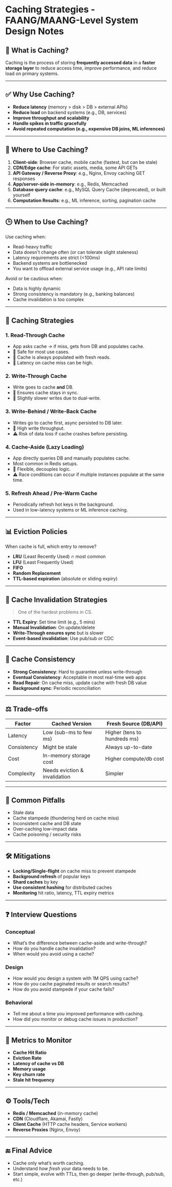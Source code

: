 # Caching Strategies - FAANG/MAANG-Level System Design Notes

## 🧠 What is Caching?
Caching is the process of storing **frequently accessed data** in a **faster storage layer** to reduce access time, improve performance, and reduce load on primary systems.

---

## ✅ Why Use Caching?
- **Reduce latency** (memory > disk > DB > external APIs)
- **Reduce load** on backend systems (e.g., DB, services)
- **Improve throughput and scalability**
- **Handle spikes in traffic gracefully**
- **Avoid repeated computation (e.g., expensive DB joins, ML inferences)**

---

## 📍 Where to Use Caching?
1. **Client-side**: Browser cache, mobile cache (fastest, but can be stale)
2. **CDN/Edge cache**: For static assets, media, some API GETs
3. **API Gateway / Reverse Proxy**: e.g., Nginx, Envoy caching GET responses
4. **App/server-side in-memory**: e.g., Redis, Memcached
5. **Database query cache**: e.g., MySQL Query Cache (deprecated), or built yourself
6. **Computation Results**: e.g., ML inference, sorting, pagination cache

---

## 🕒 When to Use Caching?
Use caching when:
- Read-heavy traffic
- Data doesn't change often (or can tolerate slight staleness)
- Latency requirements are strict (<100ms)
- Backend systems are bottlenecked
- You want to offload external service usage (e.g., API rate limits)

Avoid or be cautious when:
- Data is highly dynamic
- Strong consistency is mandatory (e.g., banking balances)
- Cache invalidation is too complex

---

## 🔁 Caching Strategies

### 1. **Read-Through Cache**
- App asks cache → if miss, gets from DB and populates cache.
- 🔹 Safe for most use cases.
- 🔹 Cache is always populated with fresh reads.
- 🔹 Latency on cache miss can be high.

### 2. **Write-Through Cache**
- Write goes to cache **and** DB.
- 🔹 Ensures cache stays in sync.
- 🔹 Slightly slower writes due to dual-write.

### 3. **Write-Behind / Write-Back Cache**
- Writes go to cache first, async persisted to DB later.
- 🔹 High write throughput.
- ⚠️ Risk of data loss if cache crashes before persisting.

### 4. **Cache-Aside (Lazy Loading)**
- App directly queries DB and manually populates cache.
- Most common in Redis setups.
- 🔹 Flexible, decouples logic.
- ⚠️ Race conditions can occur if multiple instances populate at the same time.

### 5. **Refresh Ahead / Pre-Warm Cache**
- Periodically refresh hot keys in the background.
- Used in low-latency systems or ML inference caching.

---

## 📊 Eviction Policies
When cache is full, which entry to remove?
- **LRU** (Least Recently Used) 🔥 most common
- **LFU** (Least Frequently Used)
- **FIFO**
- **Random Replacement**
- **TTL-based expiration** (absolute or sliding expiry)

---

## 🔄 Cache Invalidation Strategies
> One of the hardest problems in CS.

- **TTL Expiry**: Set time limit (e.g., 5 mins)
- **Manual Invalidation**: On update/delete
- **Write-Through ensures sync** but is slower
- **Event-based invalidation**: Use pub/sub or CDC

---

## 🧩 Cache Consistency
- **Strong Consistency**: Hard to guarantee unless write-through
- **Eventual Consistency**: Acceptable in most real-time web apps
- **Read Repair**: On cache miss, update cache with fresh DB value
- **Background sync**: Periodic reconciliation

---

## ⚖️ Trade-offs

| Factor         | Cached Version                 | Fresh Source (DB/API)      |
|----------------|-------------------------------|-----------------------------|
| Latency        | Low (sub-ms to few ms)        | Higher (tens to hundreds ms)|
| Consistency    | Might be stale                | Always up-to-date           |
| Cost           | In-memory storage cost         | Higher compute/db cost      |
| Complexity     | Needs eviction & invalidation | Simpler                     |

---

## 🚨 Common Pitfalls
- Stale data
- Cache stampede (thundering herd on cache miss)
- Inconsistent cache and DB state
- Over-caching low-impact data
- Cache poisoning / security risks

---

## 🛠️ Mitigations

- **Locking/Single-flight** on cache miss to prevent stampede
- **Background refresh** of popular keys
- **Shard caches** by key
- **Use consistent hashing** for distributed caches
- **Monitoring** hit ratio, latency, TTL expiry metrics

---

## ❓ Interview Questions

### Conceptual
- What’s the difference between cache-aside and write-through?
- How do you handle cache invalidation?
- When would you avoid using a cache?

### Design
- How would you design a system with 1M QPS using cache?
- How do you cache paginated results or search results?
- How do you avoid stampede if your cache fails?

### Behavioral
- Tell me about a time you improved performance with caching.
- How did you monitor or debug cache issues in production?

---

## 🧪 Metrics to Monitor
- **Cache Hit Ratio**
- **Eviction Rate**
- **Latency of cache vs DB**
- **Memory usage**
- **Key churn rate**
- **Stale hit frequency**

---

## ⚙️ Tools/Tech
- **Redis / Memcached** (in-memory cache)
- **CDN** (Cloudflare, Akamai, Fastly)
- **Client Cache** (HTTP cache headers, Service workers)
- **Reverse Proxies** (Nginx, Envoy)

---

## 🔚 Final Advice
- Cache only what’s worth caching.
- Understand *how fresh* your data needs to be.
- Start simple, evolve with TTLs, then go deeper (write-through, pub/sub, etc.)